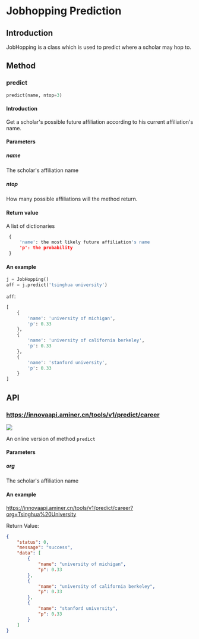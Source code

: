 # Jobhopping Prediction

## Introduction

JobHopping is a class which is used to predict where a scholar may hop to.

## Method

### predict

```python
predict(name, ntop=3)
```

#### Introduction

Get a scholar's possible future affiliation according to his current affiliation's name.

#### Parameters

##### name

The scholar's affiliation name

##### ntop

How many possible affiliations will the method return.

#### Return value

A list of dictionaries

```python
 {
     'name': the most likely future affiliation's name
     'p': the probability
 }
```

#### An example

```python
j = JobHopping()
aff = j.predict('tsinghua university')
```

`aff`:

```python
[
    {
        'name': 'university of michigan',
        'p': 0.33
    }, 
    {
        'name': 'university of california berkeley',
        'p': 0.33
    }, 
    {
        'name': 'stanford university',
        'p': 0.33
    }
]
```

## API

### https://innovaapi.aminer.cn/tools/v1/predict/career

![](https://img.shields.io/badge/http-get-brightgreen.svg)

An online version of method `predict`

#### Parameters

##### org

The scholar's affiliation name

#### An example

https://innovaapi.aminer.cn/tools/v1/predict/career?org=Tsinghua%20University

Return Value:

```json
{
    "status": 0,
    "message": "success",
    "data": [
        {
            "name": "university of michigan",
            "p": 0.33
        },
        {
            "name": "university of california berkeley",
            "p": 0.33
        },
        {
            "name": "stanford university",
            "p": 0.33
        }
    ]
}
```

